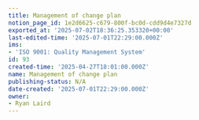```yaml
---
title: Management of change plan
notion_page_id: 1e2d6625-c679-800f-bc0d-cdd9d4e7327d
exported_at: '2025-07-02T18:36:25.353320+00:00'
last-edited-time: '2025-07-01T22:29:00.000Z'
ims:
- 'ISO 9001: Quality Management System'
id: 93
created-time: '2025-04-27T18:01:00.000Z'
name: Management of change plan
publishing-status: N/A
date-created: '2025-07-01T22:29:00.000Z'
owner:
- Ryan Laird
---
```


